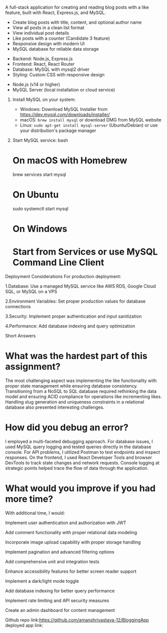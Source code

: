  <!-- Blogging App -->

A full-stack application for creating and reading blog posts with a like feature, built with React, Express.js, and MySQL.

<!-- Features -->

- Create blog posts with title, content, and optional author name
- View all posts in a clean list format
- View individual post details
- Like posts with a counter (Candidate 3 feature)
- Responsive design with modern UI
- MySQL database for reliable data storage

<!-- Technologies Used -->

- Backend: Node.js, Express.js
- Frontend: React, React Router
- Database: MySQL with mysql2 driver
- Styling: Custom CSS with responsive design

 <!-- Setup Instructions -->

 <!-- Prerequisites -->
- Node.js (v14 or higher)
- MySQL Server (local installation or cloud service)

 <!-- Database Setup -->

1. Install MySQL on your system:
   - Windows: Download MySQL Installer from https://dev.mysql.com/downloads/installer/
   - macOS: `brew install mysql` or download DMG from MySQL website
   - Linux: `sudo apt-get install mysql-server` (Ubuntu/Debian) or use your distribution's package manager

2. Start MySQL service:
   bash
   # On macOS with Homebrew
   brew services start mysql

   # On Ubuntu
   sudo systemctl start mysql

   # On Windows
   # Start from Services or use MySQL Command Line Client

Deployment Considerations
For production deployment:

1.Database: Use a managed MySQL service like AWS RDS, Google Cloud SQL, or MySQL on a VPS

2.Environment Variables: Set proper production values for database connections

3.Security: Implement proper authentication and input sanitization

4.Performance: Add database indexing and query optimization

Short Answers

# What was the hardest part of this assignment?
The most challenging aspect was implementing the like functionality with proper state management while ensuring database consistency. Transitioning from a NoSQL to SQL database required rethinking the data model and ensuring ACID compliance for operations like incrementing likes. Handling slug generation and uniqueness constraints in a relational database also presented interesting challenges.

# How did you debug an error?
I employed a multi-faceted debugging approach. For database issues, I used MySQL query logging and tested queries directly in the database console. For API problems, I utilized Postman to test endpoints and inspect responses. On the frontend, I used React Developer Tools and browser DevTools to track state changes and network requests. Console logging at strategic points helped trace the flow of data through the application.

# What would you improve if you had more time?
With additional time, I would:

Implement user authentication and authorization with JWT

Add comment functionality with proper relational data modeling

Incorporate image upload capability with proper storage handling

Implement pagination and advanced filtering options

Add comprehensive unit and integration tests

Enhance accessibility features for better screen reader support

Implement a dark/light mode toggle

Add database indexing for better query performance

Implement rate limiting and API security measures

Create an admin dashboard for content management

Github repo link:https://github.com/amanshrivastava-12/BloggingApp
deployed app link:
